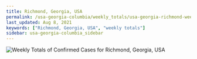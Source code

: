 ```yaml
---
title: Richmond, Georgia, USA
permalink: /usa-georgia-columbia/weekly_totals/usa-georgia-richmond-weekly_totals.html
last_updated: Aug 8, 2021
keywords: ["Richmond, Georgia, USA", "weekly totals"]
sidebar: usa-georgia-columbia_sidebar
---
```


![Weekly Totals of Confirmed Cases for Richmond, Georgia, USA](/covid_tracker/images/graphs/usa-georgia-richmond-weekly_totals_graph.png)
